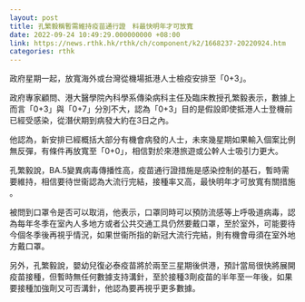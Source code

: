 ```yaml
---
layout: post
title: 孔繁毅稱暫需維持疫苗通行證　料最快明年才可放寬
date: 2022-09-24 10:49:29.000000000 +08:00
link: https://news.rthk.hk/rthk/ch/component/k2/1668237-20220924.htm
categories: rthk
---
```


政府星期一起，放寬海外或台灣從機場抵港人士檢疫安排至「0+3」。

政府專家顧問、港大醫學院內科學系傳染病科主任及臨床教授孔繁毅表示，數據上而言「0+3」與「0+7」分別不大，認為「0+3」目的是假設即使抵港人士登機前已經受感染，從潛伏期到病發大約在3日之內。

他認為，新安排已經概括大部分有機會病發的人士，未來幾星期如果輸入個案比例無反彈，有條件再放寬至「0+0」，相信對於來港旅遊或公幹人士吸引力更大。

孔繁毅說，BA.5變異病毒傳播性高，疫苗通行證措施是感染控制的基石，暫時需要維持，相信要待世衞認為大流行完結，接種率又高，最快明年才可放寬有關措施 。

被問到口罩令是否可以取消，他表示，口罩同時可以預防流感等上呼吸道病毒，認為每年冬季在室內人多地方或者公共交通工具仍然要戴口罩，至於室外，可能要待今個冬季後再視乎情況，如果世衞所指的新冠大流行完結，則有機會毋須在室外地方戴口罩。

另外，孔繁毅說，嬰幼兒復必泰疫苗將於兩至三星期後供港，預計當局很快將展開疫苗接種，但暫時無任何數據支持溝針，至於接種3劑疫苗的半年至一年後，如果要接種加強劑又可否溝針，他認為要再視乎更多數據。
